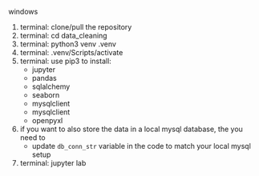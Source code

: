 windows

1. terminal: clone/pull the repository
2. terminal: cd data_cleaning
3. terminal: python3 venv .venv
4. terminal: .venv/Scripts/activate
5. terminal: use pip3 to install:
    - jupyter
    - pandas
    - sqlalchemy
    - seaborn
    - mysqlclient
    - mysqlclient
    - openpyxl
6. if you want to also store the data in a local mysql database, the you need to
    - update `db_conn_str` variable in the code to match your local mysql setup
7. terminal: jupyter lab